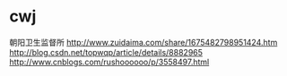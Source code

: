 # cwj
朝阳卫生监督所
http://www.zuidaima.com/share/1675482798951424.htm
http://blog.csdn.net/topwqp/article/details/8882965
http://www.cnblogs.com/rushoooooo/p/3558497.html
